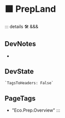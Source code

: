 # 🟩  <eko>PrepLand</eko>

::: details 🛠 <dev>&&&</dev>

## DevNotes

-

## DevState

```py
`TagsToHeaders: False`
```

<h2>PageTags</h2>

- "Eco.Prep.Overview"
:::
